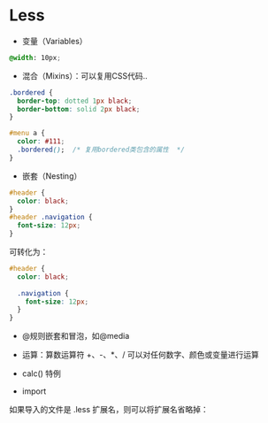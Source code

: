 # Less 

* 变量（Variables）
```css
@width: 10px;
```

* 混合（Mixins）：可以复用CSS代码..
```css
.bordered {
  border-top: dotted 1px black;
  border-bottom: solid 2px black;
}

#menu a {
  color: #111;
  .bordered();  /* 复用bordered类包含的属性  */
}
```

* 嵌套（Nesting）
```css
#header {
  color: black;
}
#header .navigation {
  font-size: 12px;
}
```
可转化为：
```css
#header {
  color: black;
  
  .navigation {
    font-size: 12px;
  }
}
```
* @规则嵌套和冒泡，如@media

* 运算：算数运算符 +、-、*、/ 可以对任何数字、颜色或变量进行运算
* calc() 特例
* import

如果导入的文件是 .less 扩展名，则可以将扩展名省略掉：
